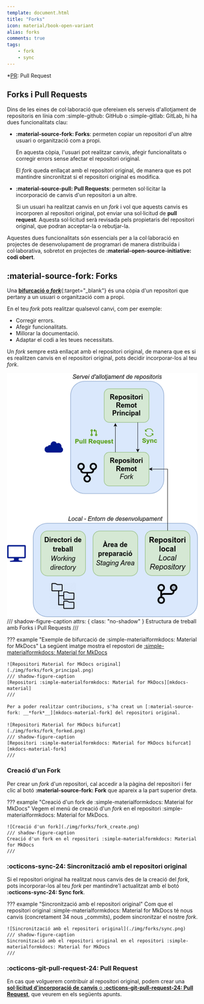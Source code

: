 ```yaml
---
template: document.html
title: "Forks"
icon: material/book-open-variant
alias: forks
comments: true
tags:
    - fork
    - sync
---
```


*[PR]: Pull Request

## Forks i Pull Requests
Dins de les eines de col·laboració que ofereixen els serveis d'allotjament de repositoris en línia
com :simple-github: GitHub o :simple-gitlab: GitLab, hi ha dues funcionalitats clau:

- __:material-source-fork: Forks__: permeten copiar un repositori d'un altre usuari o organització com a propi.

    En aquesta còpia, l'usuari pot realitzar canvis, afegir funcionalitats o corregir errors
    sense afectar el repositori original.

    El _fork_ queda enllaçat amb el repositori original, de manera que es pot mantindre sincronitzat
    si el repositori original es modifica.

- __:material-source-pull: Pull Requests__: permeten sol·licitar la incorporació de canvis d'un repositori a un altre.

    Si un usuari ha realitzat canvis en un _fork_ i vol que aquests canvis es incorporen
    al repositori original, pot enviar una sol·licitud de __pull request__. Aquesta sol·licitud
    serà revisada pels propietaris del repositori original, que podran acceptar-la o rebutjar-la.

Aquestes dues funcionalitats són essencials per a la col·laboració en projectes
de desenvolupament de programari de manera distribuïda i col·laborativa, sobretot
en projectes de __:material-open-source-initiative: codi obert__.

## :material-source-fork: Forks
Una [__bifurcació o *fork*__](https://docs.github.com/es/pull-requests/collaborating-with-pull-requests/working-with-forks/fork-a-repo){:target="_blank"}
és una còpia d'un repositori que pertany a un usuari o organització
com a propi.

En el teu _fork_ pots realitzar qualsevol canvi, com per exemple:

- Corregir errors.
- Afegir funcionalitats.
- Millorar la documentació.
- Adaptar el codi a les teues necessitats.

Un _fork_ sempre està enllaçat amb el repositori original,
de manera que es si es realitzen canvis en el repositori original,
pots decidir incorporar-los al teu _fork_.

![Estructura de treball amb Forks i Pull Requests](./img/forks/fork.png)
/// shadow-figure-caption
    attrs: { class: "no-shadow" }
Estructura de treball amb Forks i Pull Requests
///


??? example "Exemple de bifurcació de :simple-materialformkdocs: Material for MkDocs"
    La següent imatge mostra el repostori de [:simple-materialformkdocs: Material for MkDocs][mkdocs-material]

    ![Repositori Material for MkDocs original](./img/forks/fork_principal.png)
    /// shadow-figure-caption
    [Repositori :simple-materialformkdocs: Material for MkDocs][mkdocs-material]
    ///

    Per a poder realitzar contribucions, s'ha creat un [:material-source-fork: __*fork*__][mkdocs-material-fork] del repositori original.

    ![Repositori Material for MkDocs bifurcat](./img/forks/fork_forked.png)
    /// shadow-figure-caption
    [Repositori :simple-materialformkdocs: Material for MkDocs bifurcat][mkdocs-material-fork]
    ///

[mkdocs-material]: https://github.com/squidfunk/mkdocs-material
[mkdocs-material-fork]: https://github.com/joapuiib/mkdocs-material


### Creació d'un Fork
Per crear un _fork_ d'un repositori, cal accedir a la pàgina del repositori
i fer clic al botó __:material-source-fork: Fork__ que apareix a la part superior dreta.

??? example "Creació d'un fork de :simple-materialformkdocs: Material for MkDocs"
    Vegem el menú de creació d'un _fork_ en el repositori :simple-materialformkdocs: Material for MkDocs.

    ![Creació d'un fork](./img/forks/fork_create.png)
    /// shadow-figure-caption
    Creació d'un fork en el repositori :simple-materialformkdocs: Material for MkDocs
    ///


### :octicons-sync-24: Sincronització amb el repositori original
Si el repositori original ha realitzat nous canvis des de la creació del _fork_,
pots incorporar-los al teu _fork_ per mantindre'l actualitzat amb el botó __:octicons-sync-24: Sync fork__.

??? example "Sincronització amb el repositori original"
    Com que el repositori original :simple-materialformkdocs: Material for MkDocs té nous canvis
    (concretament 34 nous _commits), podem sincronitzar el nostre _fork_.


    ![Sincronització amb el repositori original](./img/forks/sync.png)
    /// shadow-figure-caption
    Sincronització amb el repositori original en el repositori :simple-materialformkdocs: Material for MkDocs
    ///


### :octicons-git-pull-request-24: Pull Request
En cas que volguerem contribuir al repositori original,
podem crear una [__sol·licitud d'incorporació de canvis__ o __:octicons-git-pull-request-24: Pull Request__][pr],
que veurem en els següents apunts.

[pr]: pull_requests.md
